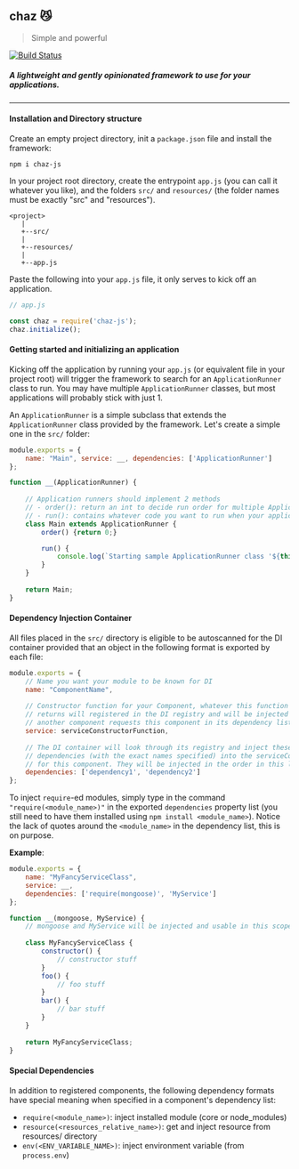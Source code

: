 chaz :smirk_cat: 
---
> Simple and powerful

[![Build Status](https://travis-ci.org/shafeen/chaz.svg?branch=master)](https://travis-ci.org/shafeen/chaz)

##### A lightweight and gently opinionated framework to use for your applications.

---

#### Installation and Directory structure

Create an empty project directory, init a `package.json` file and install the framework: 
```
npm i chaz-js
```

In your project root directory, create the entrypoint `app.js` (you can call it whatever you like), 
and the folders `src/` and `resources/` (the folder names must be exactly "src" and "resources").
```
<project>
   |
   +--src/
   |
   +--resources/
   |
   +--app.js
```

Paste the following into your `app.js` file, it only serves to kick off an application.

```javascript
// app.js

const chaz = require('chaz-js');
chaz.initialize();
```

#### Getting started and initializing an application

Kicking off the application by running your `app.js` (or equivalent file in your project root)
will trigger the framework to search for an `ApplicationRunner` class to run. You may have 
multiple `ApplicationRunner` classes, but most applications will probably stick with just 1.

An `ApplicationRunner` is a simple subclass that extends the `ApplicationRunner` class 
provided by the framework. Let's create a simple one in the `src/` folder:

```javascript
module.exports = {
    name: "Main", service: __, dependencies: ['ApplicationRunner']
};

function __(ApplicationRunner) {
    
    // Application runners should implement 2 methods
    // - order(): return an int to decide run order for multiple ApplicationRunners (if you have more than 1)
    // - run(): contains whatever code you want to run when your application starts
    class Main extends ApplicationRunner {
        order() {return 0;}

        run() {
            console.log(`Starting sample ApplicationRunner class '${this.constructor.name}'`);
        }
    }
    
    return Main;
}
```

#### Dependency Injection Container
All files placed in the `src/` directory is eligible to be autoscanned for the DI container 
provided that an object in the following format is exported by each file:

```javascript
module.exports = {
    // Name you want your module to be known for DI
    name: "ComponentName", 
    
    // Constructor function for your Component, whatever this function
    // returns will registered in the DI registry and will be injected when
    // another component requests this component in its dependency list
    service: serviceConstructorFunction,  
    
    // The DI container will look through its registry and inject these
    // dependencies (with the exact names specified) into the serviceConstructorFunction
    // for this component. They will be injected in the order in this list.
    dependencies: ['dependency1', 'dependency2']
};
```

To inject `require`-ed modules, simply type in the command `"require(<module_name>)"`
in the exported `dependencies` property list (you still need to have them installed 
using `npm install <module_name>`). Notice the lack of quotes around the
`<module_name>` in the dependency list, this is on purpose. 

**Example**:  
```javascript
module.exports = {
    name: "MyFancyServiceClass", 
    service: __,  
    dependencies: ['require(mongoose)', 'MyService']
};

function __(mongoose, MyService) {
    // mongoose and MyService will be injected and usable in this scope
    
    class MyFancyServiceClass {
        constructor() {
            // constructor stuff
        }
        foo() {
            // foo stuff
        }
        bar() {
            // bar stuff
        }
    }
    
    return MyFancyServiceClass;
}
```

#### Special Dependencies
In addition to registered components, the following dependency formats have special meaning when
specified in a component's dependency list:
- `require(<module_name>)`: inject installed module (core or node_modules)
- `resource(<resources_relative_name>)`: get and inject resource from resources/ directory
- `env(<ENV_VARIABLE_NAME>)`: inject environment variable (from `process.env`)
